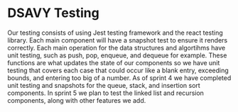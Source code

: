 # DSAVY Testing

Our testing consists of using Jest testing framework and the react testing library. Each main component 
will have a snapshot test to ensure it renders correctly. Each main operation for the data structures and 
algortihms have unit testing, such as push, pop, enqueue, and dequeue for example. These functions are what updates the state
of our components so we have unit testing that covers each case that could occur like a blank entry, exceeding bounds, and entering too big of a number. As of sprint 4 we have completed unit testing and snapshots for the queue, stack, and insertion sort components. In sprint 5 
we plan to test the linked list and recursion components, along with other features we add. 